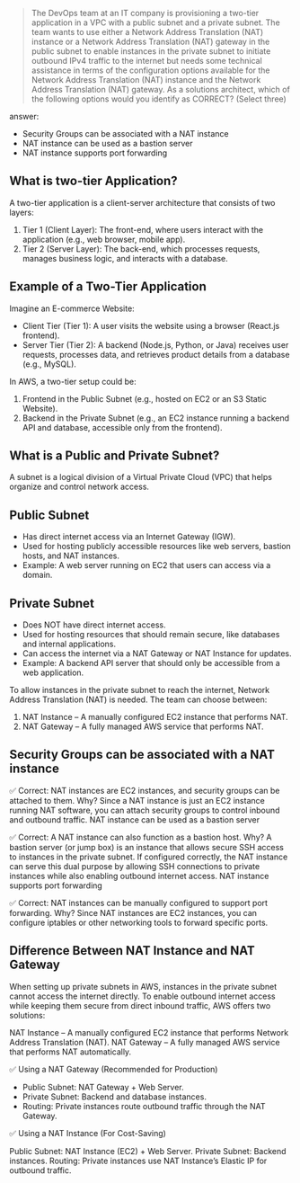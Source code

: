 > The DevOps team at an IT company is provisioning a two-tier application in a VPC with a public subnet and a private subnet. The team wants to use either a Network Address Translation (NAT) instance or a Network Address Translation (NAT) gateway in the public subnet to enable instances in the private subnet to initiate outbound IPv4 traffic to the internet but needs some technical assistance in terms of the configuration options available for the Network Address Translation (NAT) instance and the Network Address Translation (NAT) gateway.
As a solutions architect, which of the following options would you identify as CORRECT? (Select three)

answer:
* Security Groups can be associated with a NAT instance
* NAT instance can be used as a bastion server
* NAT instance supports port forwarding

## What is two-tier Application? 
A two-tier application is a client-server architecture that consists of two layers:

1. Tier 1 (Client Layer): The front-end, where users interact with the application (e.g., web browser, mobile app).
2. Tier 2 (Server Layer): The back-end, which processes requests, manages business logic, and interacts with a database.

## Example of a Two-Tier Application
Imagine an E-commerce Website:

* Client Tier (Tier 1): A user visits the website using a browser (React.js frontend).
* Server Tier (Tier 2): A backend (Node.js, Python, or Java) receives user requests, processes data, and retrieves product details from a database (e.g., MySQL).

In AWS, a two-tier setup could be:
1. Frontend in the Public Subnet (e.g., hosted on EC2 or an S3 Static Website).
2. Backend in the Private Subnet (e.g., an EC2 instance running a backend API and database, accessible only from the frontend).

## What is a Public and Private Subnet?
A subnet is a logical division of a Virtual Private Cloud (VPC) that helps organize and control network access.

## Public Subnet
* Has direct internet access via an Internet Gateway (IGW).
* Used for hosting publicly accessible resources like web servers, bastion hosts, and NAT instances.
* Example: A web server running on EC2 that users can access via a domain.
## Private Subnet
* Does NOT have direct internet access.
* Used for hosting resources that should remain secure, like databases and internal applications.
* Can access the internet via a NAT Gateway or NAT Instance for updates.
* Example: A backend API server that should only be accessible from a web application.

To allow instances in the private subnet to reach the internet, Network Address Translation (NAT) is needed. The team can choose between:

1. NAT Instance – A manually configured EC2 instance that performs NAT.
2. NAT Gateway – A fully managed AWS service that performs NAT.

## Security Groups can be associated with a NAT instance

✅ Correct: NAT instances are EC2 instances, and security groups can be attached to them.
Why? Since a NAT instance is just an EC2 instance running NAT software, you can attach security groups to control inbound and outbound traffic.
NAT instance can be used as a bastion server

✅ Correct: A NAT instance can also function as a bastion host.
Why? A bastion server (or jump box) is an instance that allows secure SSH access to instances in the private subnet. If configured correctly, the NAT instance can serve this dual purpose by allowing SSH connections to private instances while also enabling outbound internet access.
NAT instance supports port forwarding

✅ Correct: NAT instances can be manually configured to support port forwarding.
Why? Since NAT instances are EC2 instances, you can configure iptables or other networking tools to forward specific ports.

## Difference Between NAT Instance and NAT Gateway
When setting up private subnets in AWS, instances in the private subnet cannot access the internet directly. To enable outbound internet access while keeping them secure from direct inbound traffic, AWS offers two solutions:

NAT Instance – A manually configured EC2 instance that performs Network Address Translation (NAT).
NAT Gateway – A fully managed AWS service that performs NAT automatically.

✅ Using a NAT Gateway (Recommended for Production)

* Public Subnet: NAT Gateway + Web Server.
* Private Subnet: Backend and database instances.
* Routing: Private instances route outbound traffic through the NAT Gateway.

✅ Using a NAT Instance (For Cost-Saving)

Public Subnet: NAT Instance (EC2) + Web Server.
Private Subnet: Backend instances.
Routing: Private instances use NAT Instance’s Elastic IP for outbound traffic.

